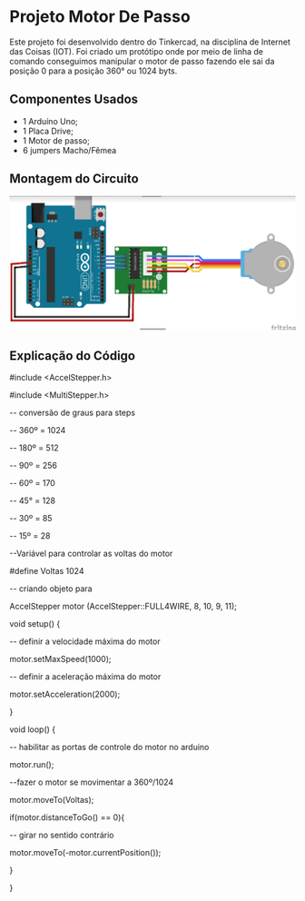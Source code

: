 # Projeto Motor De Passo

Este projeto foi desenvolvido dentro do Tinkercad, na disciplina de Internet das Coisas 
(IOT). Foi criado um protótipo onde por meio de linha de comando conseguimos manipular 
o motor de passo fazendo ele sai da posição 0 para a posição 360° ou 1024 byts.

## Componentes Usados

- 1 Arduíno Uno;
- 1 Placa Drive;
- 1 Motor de passo;
- 6 jumpers Macho/Fêmea

## Montagem do Circuito 

![Imagem do circuito](/MotorStepper/MotorStepper.png)

## Explicação do Código

#include <AccelStepper.h>

#include <MultiStepper.h>


-- conversão de graus para steps

-- 360º = 1024

-- 180º = 512

-- 90º = 256

-- 60º = 170

-- 45° = 128

-- 30º = 85

-- 15º = 28

--Variável para controlar as voltas do motor 

#define Voltas  1024

-- criando objeto para 

AccelStepper motor (AccelStepper::FULL4WIRE, 8, 10, 9, 11);

void setup() {

 -- definir a velocidade máxima do motor

 motor.setMaxSpeed(1000);

-- definir a aceleração máxima do motor

motor.setAcceleration(2000);

}

void loop() {

 -- habilitar as portas de controle do motor no arduino 

 motor.run();

 --fazer o motor se movimentar a 360º/1024

 motor.moveTo(Voltas);

 if(motor.distanceToGo() == 0){

 -- girar no sentido contrário 

 motor.moveTo(-motor.currentPosition());

 }

}
